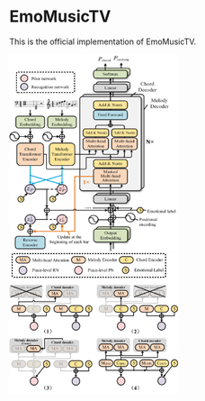 # EmoMusicTV
This is the official implementation of EmoMusicTV. 

<img src="img/model.jpg" width="300" height="350" alt="model"/><img src="img/instantiation.jpg" width="300" height="250" alt="model"/>